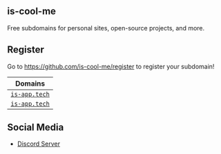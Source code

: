 ## is-cool-me
Free subdomains for personal sites, open-source projects, and more.

## Register
Go to https://github.com/is-cool-me/register to register your subdomain!

| Domains |
|:-:|
| [`is-app.tech`](https://is-cool.me) |
| [`is-app.tech`](https://is-app.tech) |

## Social Media
- [Discord Server](https://discord.gg/N8YzrkJxYy)
